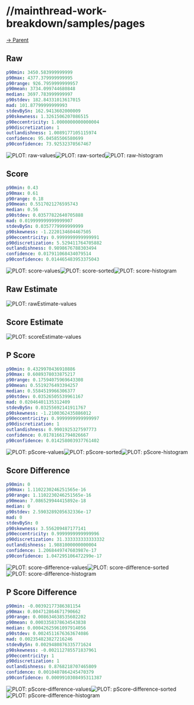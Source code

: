 
# //mainthread-work-breakdown/samples/pages

[→ Parent](../..)


## Raw


```yaml
p90min: 3450.583999999999
p90max: 4377.379999999995
p90range: 926.7959999999957
p90mean: 3734.099744680848
median: 3697.783999999997
p90stdev: 182.84331013617015
mad: 101.87799999999993
stdevBySn: 162.9413602000009
p90skewness: 1.3261506207086515
p90eccentricity: 1.0000000000000004
p90discretization: 1
outlandishness: 1.0089177105115974
confidence: 95.04585506580699
p90confidence: 73.92532370567467

```

![PLOT: raw-values](./raw/values.svg)![PLOT: raw-sorted](./raw/sorted.svg)![PLOT: raw-histogram](./raw/histogram.svg)
## Score


```yaml
p90min: 0.43
p90max: 0.61
p90range: 0.18
p90mean: 0.5517021276595743
median: 0.56
p90stdev: 0.03577822640705888
mad: 0.019999999999999907
stdevBySn: 0.0357779999999999
p90skewness: -1.2220134604467505
p90eccentricity: 0.9999999999999991
p90discretization: 5.529411764705882
outlandishness: 0.9898676788303494
confidence: 0.017911068434079514
p90confidence: 0.014465483953375043

```

![PLOT: score-values](./score/values.svg)![PLOT: score-sorted](./score/sorted.svg)![PLOT: score-histogram](./score/histogram.svg)
## Raw Estimate

![PLOT: rawEstimate-values](./rawEstimate/values.svg)
## Score Estimate

![PLOT: scoreEstimate-values](./scoreEstimate/values.svg)
## P Score


```yaml
p90min: 0.4329970436910886
p90max: 0.6089378033875217
p90range: 0.17594075969643308
p90mean: 0.5519276493394257
median: 0.5584519966306377
p90stdev: 0.03526505539961167
mad: 0.02046401135312409
stdevBySn: 0.03255692141911767
p90skewness: -1.2100362435886012
p90eccentricity: 0.9999999999999997
p90discretization: 1
outlandishness: 0.9901925327597773
confidence: 0.01781661794026667
p90confidence: 0.014258003937761402

```

![PLOT: pScore-values](./pScore/values.svg)![PLOT: pScore-sorted](./pScore/sorted.svg)![PLOT: pScore-histogram](./pScore/histogram.svg)
## Score Difference


```yaml
p90min: 0
p90max: 1.1102230246251565e-16
p90range: 1.1102230246251565e-16
p90mean: 7.086529944415892e-18
median: 0
p90stdev: 2.5903289205632336e-17
mad: 0
stdevBySn: 0
p90skewness: 3.556209487177141
p90eccentricity: 0.9999999999999996
p90discretization: 31.333333333333332
outlandishness: 1.9881000000000004
confidence: 1.2068449747603987e-17
p90confidence: 1.047295106472299e-17

```

![PLOT: score-difference-values](./score-difference/values.svg)![PLOT: score-difference-sorted](./score-difference/sorted.svg)![PLOT: score-difference-histogram](./score-difference/histogram.svg)
## P Score Difference


```yaml
p90min: -0.00392177386381154
p90max: 0.004712864671790662
p90range: 0.008634638535602202
p90mean: 0.0003358378634543838
median: 0.00042625961097914056
p90stdev: 0.0024511676363674086
mad: 0.002354823827216246
stdevBySn: 0.0029480876335771624
p90skewness: -0.002112785571837961
p90eccentricity: 1
p90discretization: 1
outlandishness: 0.8768218707465809
confidence: 0.0010407864245470379
p90confidence: 0.0009910308495311387

```

![PLOT: pScore-difference-values](./pScore-difference/values.svg)![PLOT: pScore-difference-sorted](./pScore-difference/sorted.svg)![PLOT: pScore-difference-histogram](./pScore-difference/histogram.svg)